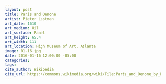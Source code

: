```yaml
---
layout: post
title: Paris and Oenone
artist: Pieter Lastman
art_date: 1610
art_medium: Oil
art_surface: Panel
art_height: 65.4
art_width: 111
art_location: High Museum of Art, Atlanta
image: 01-16.jpg
date: 2016-01-16 12:00:00 -05:00
categories:
tags:
cite_author: Wikipedia
cite_url: https://commons.wikimedia.org/wiki/File:Paris_and_Oenone_by_Pieter_Lastman,_oil_on_panel,_1610,_High_Museum_of_Art.jpg
---
```


